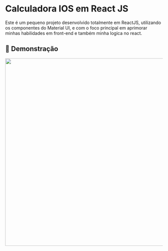 # Calculadora IOS em React JS

Este é um pequeno projeto desenvolvido totalmente em ReactJS, utilizando os componentes do Material UI, e com o foco principal em aprimorar minhas habilidades em front-end e também minha logica no react.

## 📸 Demonstração

<div align="left">
<img src="https://user-images.githubusercontent.com/44379238/148613210-0066d98d-f605-403c-ae53-dc871e26111c.gif" width="600px" />
</div>
